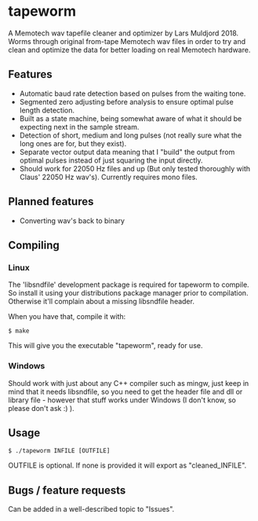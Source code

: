 # tapeworm
A Memotech wav tapefile cleaner and optimizer by Lars Muldjord 2018. Worms through original from-tape Memotech wav files in order to try and clean and optimize the data for better loading on real Memotech hardware.

## Features
* Automatic baud rate detection based on pulses from the waiting tone.
* Segmented zero adjusting before analysis to ensure optimal pulse length detection.
* Built as a state machine, being somewhat aware of what it should be expecting next in the sample stream.
* Detection of short, medium and long pulses (not really sure what the long ones are for, but they exist).
* Separate vector output data meaning that I "build" the output from optimal pulses instead of just squaring the input directly.
* Should work for 22050 Hz files and up (But only tested thoroughly with Claus' 22050 Hz wav's). Currently requires mono files.

## Planned features
* Converting wav's back to binary

## Compiling
### Linux
The 'libsndfile' development package is required for tapeworm to compile. So install it using your distributions package manager prior to compilation. Otherwise it'll complain about a missing libsndfile header.

When you have that, compile it with:
```
$ make
```
This will give you the executable "tapeworm", ready for use.

### Windows
Should work with just about any C++ compiler such as mingw, just keep in mind that it needs libsndfile, so you need to get the header file and dll or library file - however that stuff works under Windows (I don't know, so please don't ask :) ).

## Usage
```
$ ./tapeworm INFILE [OUTFILE]
```
OUTFILE is optional. If none is provided it will export as "cleaned_INFILE".

## Bugs / feature requests
Can be added in a well-described topic to "Issues".
